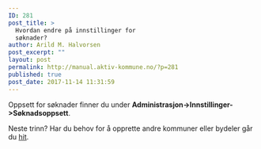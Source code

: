 ```yaml
---
ID: 281
post_title: >
  Hvordan endre på innstillinger for
  søknader?
author: Arild M. Halvorsen
post_excerpt: ""
layout: post
permalink: http://manual.aktiv-kommune.no/?p=281
published: true
post_date: 2017-11-14 11:31:59
---
```

Oppsett for søknader finner du under **Administrasjon->Innstillinger->Søknadsoppsett**.

Neste trinn? Har du behov for å opprette andre kommuner eller bydeler går du [hit](https://manual.aktiv-kommune.no/?p=291).